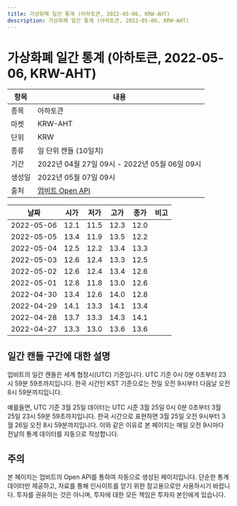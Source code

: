 ```yaml
---
title: 가상화폐 일간 통계 (아하토큰, 2022-05-06, KRW-AHT)
description: 가상화폐 일간 통계 (아하토큰, 2022-05-06, KRW-AHT)
---
```



가상화폐 일간 통계 (아하토큰, 2022-05-06, KRW-AHT)
===

|항목|내용|
|--|--|
|종목|아하토큰|
|마켓|KRW-AHT|
|단위|KRW|
|종류|일 단위 캔들 (10일치)|
|기간|2022년 04월 27일 09시 - 2022년 05월 06일 09시|
|생성일|2022년 05월 07일 09시|
|출처|[업비트 Open API](https://docs.upbit.com)|


|날짜|시가|저가|고가|종가|비고|
|--|--|--|--|--|--|
|2022-05-06|12.1|11.5|12.3|12.0|    |
|2022-05-05|13.4|11.9|13.5|12.2|    |
|2022-05-04|12.5|12.2|13.4|13.3|    |
|2022-05-03|12.6|12.4|13.3|12.5|    |
|2022-05-02|12.6|12.4|13.4|12.6|    |
|2022-05-01|12.8|11.8|13.0|12.6|    |
|2022-04-30|13.4|12.6|14.0|12.8|    |
|2022-04-29|14.1|13.3|14.1|13.4|    |
|2022-04-28|13.7|13.3|14.3|14.1|    |
|2022-04-27|13.3|13.0|13.6|13.6|    |


일간 캔들 구간에 대한 설명
---


업비트의 일간 캔들은 세계 협정시(UTC) 기준입니다. 
UTC 기준 0시 0분 0초부터 23시 59분 59초까지입니다. 
한국 시간인 KST 기준으로는 전일 오전 9시부터 다음날 오전 8시 59분까지입니다. 


예를들면, UTC 기준 3월 25일 데이터는 UTC 시준 3월 25일 0시 0분 0초부터 3월 25일 23시 59분 59초까지입니다. 
한국 시간으로 표현하면 3월 25일 오전 9시부터 3월 26일 오전 8시 59분까지입니다. 
이와 같은 이유로 본 페이지는 매일 오전 9시마다 전날의 통계 데이터를 자동으로 작성합니다. 


주의
---


본 페이지는 업비트의 Open API를 통하여 자동으로 생성된 페이지입니다. 
단순한 통계 데이터만 제공하고, 자료를 통해 인사이트를 얻기 위한 참고용으로만 사용하시기 바랍니다. 
투자를 권유하는 것은 아니며, 투자에 대한 모든 책임은 투자자 본인에게 있습니다. 
